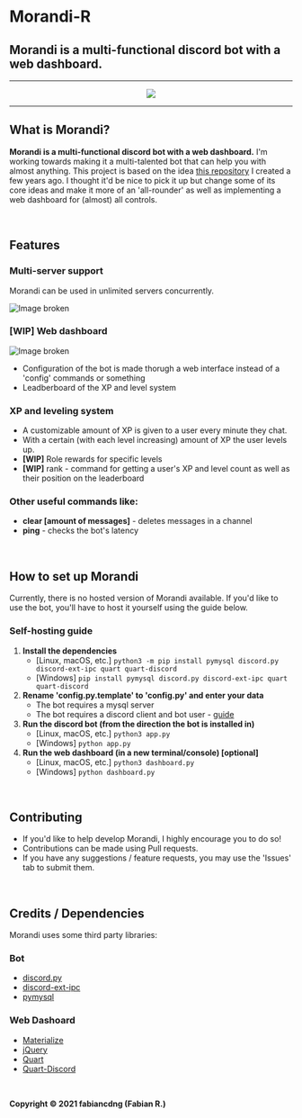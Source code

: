 # Morandi-R
## Morandi is a multi-functional discord bot with a web dashboard.

---

<p align="center" style="border-radius: 100%;"><img src="https://cdn.discordapp.com/avatars/584108228523065387/f762ac9bbf11dcaa6a1db8b5c6fc358d.png?size=256"></p>

---

## What is Morandi?
**Morandi is a multi-functional discord bot with a web dashboard.**
I'm working towards making it a multi-talented bot that can help you with almost anything.
This project is based on the idea [this repository](https://github.com/fabiancdng/Morandi) I created a few years ago. I thought it'd be nice to pick it up but change some of its core ideas and make it more of an 'all-rounder' as well as implementing a web dashboard for (almost) all controls.

<br>

## Features
### Multi-server support
Morandi can be used in unlimited servers concurrently.

![Image broken](https://github.com/fabiancdng/Morandi-R/blob/master/assets/guild-dashboard.png?raw=true)

### **[WIP]** Web dashboard

![Image broken](https://github.com/fabiancdng/Morandi-R/blob/master/assets/dashboard.png?raw=true)

* Configuration of the bot is made thorugh a web interface instead of a 'config' commands or something
* Leadberboard of the XP and level system

### XP and leveling system
* A customizable amount of XP is given to a user every minute they chat.
* With a certain (with each level increasing) amount of XP the user levels up.
* **[WIP]** Role rewards for specific levels
* **[WIP]** rank - command for getting a user's XP and level count as well as their position on the leaderboard
### Other useful commands like:
* **clear [amount of messages]** - deletes messages in a channel
* **ping** - checks the bot's latency

<br>

## How to set up Morandi
Currently, there is no hosted version of Morandi available. If you'd like to use the bot, you'll have to host it yourself using the guide below.
### Self-hosting guide
1. **Install the dependencies**
    + [Linux, macOS, etc.] ```python3 -m pip install pymysql discord.py discord-ext-ipc quart quart-discord```
    + [Windows] ```pip install pymysql discord.py discord-ext-ipc quart quart-discord```
2. **Rename 'config.py.template' to 'config.py' and enter your data**
    + The bot requires a mysql server
    + The bot requires a discord client and bot user - [guide](https://discordpy.readthedocs.io/en/latest/discord.html)
3. **Run the discord bot (from the direction the bot is installed in)**
    + [Linux, macOS, etc.] ```python3 app.py```
    + [Windows] ```python app.py```
4. **Run the web dashboard (in a new terminal/console) [optional]**
    + [Linux, macOS, etc.] ```python3 dashboard.py```
    + [Windows] ```python dashboard.py```

<br>

## Contributing
* If you'd like to help develop Morandi, I highly encourage you to do so!
* Contributions can be made using Pull requests.
* If you have any suggestions / feature requests, you may use the 'Issues' tab to submit them.

<br>

## Credits / Dependencies
Morandi uses some third party libraries:  
### Bot
* [discord.py](https://github.com/Rapptz/discord.py)
* [discord-ext-ipc](https://github.com/Ext-Creators/discord-ext-ipc)
* [pymysql](https://github.com/PyMySQL/PyMySQL)
### Web Dashoard
* [Materialize](https://materializecss.com/)
* [jQuery](https://jquery.com/)
* [Quart](https://github.com/xutaoding/quart)
* [Quart-Discord](https://github.com/jnawk/Quart-Discord)

<br>

**Copyright © 2021 fabiancdng (Fabian R.)**
  